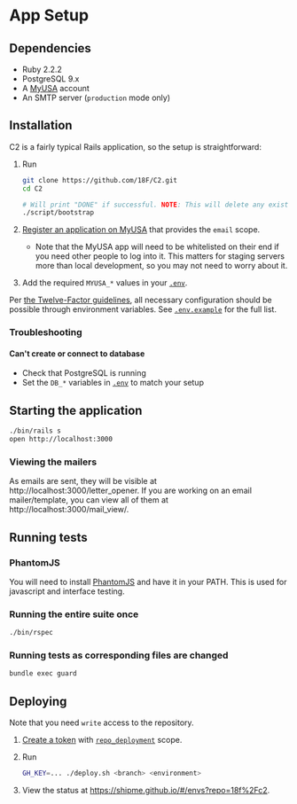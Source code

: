 # App Setup

## Dependencies

* Ruby 2.2.2
* PostgreSQL 9.x
* A [MyUSA](https://alpha.my.usa.gov/) account
* An SMTP server (`production` mode only)

## Installation

C2 is a fairly typical Rails application, so the setup is straightforward:

1. Run

    ```bash
    git clone https://github.com/18F/C2.git
    cd C2

    # Will print "DONE" if successful. NOTE: This will delete any existing records in your C2 database.
    ./script/bootstrap
    ```

1. [Register an application on MyUSA](https://alpha.my.usa.gov/applications/new) that provides the `email` scope.
    * Note that the MyUSA app will need to be whitelisted on their end if you need other people to log into it. This matters for staging servers more than local development, so you may not need to worry about it.
1. Add the required `MYUSA_*` values in your [`.env`](../.env.example).

Per [the Twelve-Factor guidelines](http://12factor.net/config), all necessary configuration should be possible through environment variables. See [`.env.example`](../.env.example) for the full list.

### Troubleshooting

#### Can't create or connect to database

* Check that PostgreSQL is running
* Set the `DB_*` variables in [`.env`](../.env.example) to match your setup

## Starting the application

```bash
./bin/rails s
open http://localhost:3000
```

### Viewing the mailers

As emails are sent, they will be visible at http://localhost:3000/letter_opener. If you are working on an email mailer/template, you can view all of them at http://localhost:3000/mail_view/.

## Running tests

### PhantomJS

You will need to install [PhantomJS](http://phantomjs.org/download.html) and
have it in your PATH. This is used for javascript and interface testing.

### Running the entire suite once

```bash
./bin/rspec
```

### Running tests as corresponding files are changed

```bash
bundle exec guard
```

## Deploying

Note that you need `write` access to the repository.

1. [Create a token](https://github.com/settings/tokens/new?description=C2%20deploy&scopes=repo_deployment) with [`repo_deployment`](https://developer.github.com/v3/oauth/#scopes) scope.
1. Run

    ```bash
    GH_KEY=... ./deploy.sh <branch> <environment>
    ```

1. View the status at https://shipme.github.io/#/envs?repo=18f%2Fc2.

